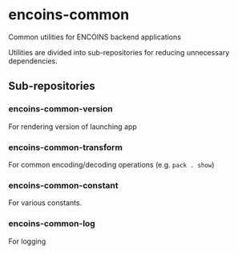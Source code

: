 # encoins-common

Common utilities for ENCOINS backend applications

Utilities are divided into sub-repositories for reducing unnecessary dependencies.

## Sub-repositories

### encoins-common-version

For rendering version of launching app

### encoins-common-transform

For common encoding/decoding operations (e.g. `pack . show`)

### encoins-common-constant

For various constants.

### encoins-common-log

For logging